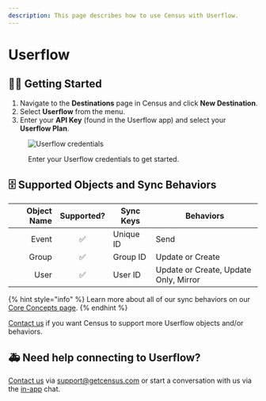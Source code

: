 ```yaml
---
description: This page describes how to use Census with Userflow.
---
```


# Userflow

## 🏃‍♀️ Getting Started

1. Navigate to the **Destinations** page in Census and click **New Destination**.
2. Select **Userflow** from the menu.
3. Enter your **API Key** (found in the Userflow app) and select your **Userflow Plan**.

<figure><img src="../.gitbook/assets/userflow-creds.png" alt="Userflow credentials"><figcaption><p>Enter your Userflow credentials to get started.</p></figcaption></figure>

## 🗄 Supported Objects and Sync Behaviors <a href="#supported-objects-and-sync-behaviors" id="supported-objects-and-sync-behaviors"></a>

|          **Object Name** | **Supported?** | **Sync Keys**         | **Behaviors**                         |
| -----------------------: | :------------: | --------------------- |---------------------------------------|
|                 Event |        ✅      | Unique ID | Send                                  |
|               Group |        ✅      | Group ID | Update or Create                      |
|                 User |        ✅      | User ID | Update or Create, Update Only, Mirror |

{% hint style="info" %}
Learn more about all of our sync behaviors on our [Core Concepts page](../basics/core-concept/#the-different-sync-behaviors).
{% endhint %}

[Contact us](mailto:support@getcensus.com) if you want Census to support more Userflow objects and/or behaviors.

## 🚑 Need help connecting to Userflow?

[Contact us](mailto:support@getcensus.com) via support@getcensus.com or start a conversation with us via the [in-app](https://app.getcensus.com) chat.
